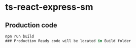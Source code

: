 # ts-react-express-sm


## Production code
```javascript
npm run build
### Production Ready code will be located in Build folder
```


